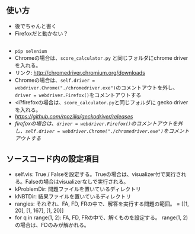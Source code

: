 ## 使い方
* 後でちゃんと書く
* Firefoxだと動かない？

## 
* `pip selenium`
* Chromeの場合は、`score_calculator.py` と同じフォルダにchrome driverを入れる。
 * リンク: http://chromedriver.chromium.org/downloads
 * Chromeの場合は、`self.driver = webdriver.Chrome("./chromedriver.exe")`のコメントアウトを外し、`driver = webdriver.Firefox()`をコメントアウトする
* <i?firefoxの場合は、`score_calculator.py`と同じフォルダに gecko driverを入れる。</i>
 * <i>https://github.com/mozilla/geckodriver/releases</i>
 * <i>firefoxの場合は、`driver = webdriver.Firefox()`のコメントアウトを外し、`self.driver = webdriver.Chrome("./chromedriver.exe")`をコメントアウトする</i>


 ## ソースコード内の設定項目

* self.vis: True / Falseを設定する。Trueの場合は、visualizer付で実行される。Falseの場合はvisualizerなしで実行される。
* kProblemDir: 問題ファイルを置いているディレクトリ
* kNBTDir: 結果ファイルを置いているディレクトリ
* rangies: それぞれ、FA, FD, FRの中で、解答を実行する問題の範囲。 = [[1, 20], [1, 167], [1, 20]]
* for q in range(1, 2):  FA, FD, FRの中で、解くものを設定する。 range(1, 2)の場合は、FDのみが解かれる。
 